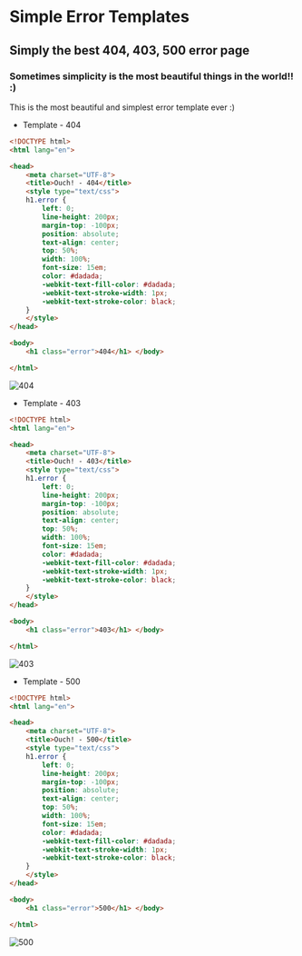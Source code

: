 # Simple Error Templates
## Simply the best 404, 403, 500 error page

### Sometimes simplicity is the most beautiful things in the world!! :)

This is the most beautiful and simplest error template ever :)


- Template - 404

```html
<!DOCTYPE html>
<html lang="en">

<head>
    <meta charset="UTF-8">
    <title>Ouch! - 404</title>
    <style type="text/css">
    h1.error {
        left: 0;
        line-height: 200px;
        margin-top: -100px;
        position: absolute;
        text-align: center;
        top: 50%;
        width: 100%;
        font-size: 15em;
        color: #dadada;
        -webkit-text-fill-color: #dadada;
        -webkit-text-stroke-width: 1px;
        -webkit-text-stroke-color: black;
    }
    </style>
</head>

<body>
    <h1 class="error">404</h1> </body>

</html>
```
![404](https://raw.githubusercontent.com/neerajsinghsonu/simply-the-best-404-403-500-error-page/master/404.png)

- Template - 403

```html
<!DOCTYPE html>
<html lang="en">

<head>
    <meta charset="UTF-8">
    <title>Ouch! - 403</title>
    <style type="text/css">
    h1.error {
        left: 0;
        line-height: 200px;
        margin-top: -100px;
        position: absolute;
        text-align: center;
        top: 50%;
        width: 100%;
        font-size: 15em;
        color: #dadada;
        -webkit-text-fill-color: #dadada;
        -webkit-text-stroke-width: 1px;
        -webkit-text-stroke-color: black;
    }
    </style>
</head>

<body>
    <h1 class="error">403</h1> </body>

</html>
```
![403](https://raw.githubusercontent.com/neerajsinghsonu/simply-the-best-404-403-500-error-page/master/403.png)

- Template - 500

```html
<!DOCTYPE html>
<html lang="en">

<head>
    <meta charset="UTF-8">
    <title>Ouch! - 500</title>
    <style type="text/css">
    h1.error {
        left: 0;
        line-height: 200px;
        margin-top: -100px;
        position: absolute;
        text-align: center;
        top: 50%;
        width: 100%;
        font-size: 15em;
        color: #dadada;
        -webkit-text-fill-color: #dadada;
        -webkit-text-stroke-width: 1px;
        -webkit-text-stroke-color: black;
    }
    </style>
</head>

<body>
    <h1 class="error">500</h1> </body>

</html>
```
![500](https://raw.githubusercontent.com/neerajsinghsonu/simply-the-best-404-403-500-error-page/master/500.png)
